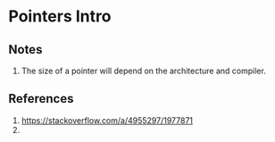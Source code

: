# Pointers Intro

## Notes
1. The size of a pointer will depend on the architecture and compiler. 


## References

1. https://stackoverflow.com/a/4955297/1977871
2. 

